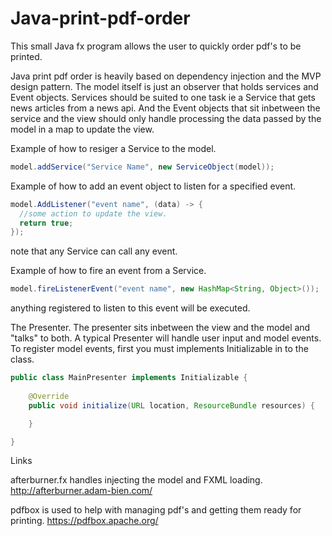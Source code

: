 # Java-print-pdf-order
This small Java fx program allows the user to quickly order pdf's to be printed.

Java print pdf order is heavily based on dependency injection and the MVP design pattern. The model itself is just an observer that holds services and Event objects. Services should be suited to one task ie a Service that gets news articles from a news api. And the Event objects that sit inbetween the service and the view should only handle processing the data passed by the model in a map to update the view.

Example of how to resiger a Service to the model.

```Java
model.addService("Service Name", new ServiceObject(model));
```

Example of how to add an event object to listen for a specified event.

```Java
model.AddListener("event name", (data) -> {
  //some action to update the view.
  return true;
});
```

note that any Service can call any event.

Example of how to fire an event from a Service.

```Java
model.fireListenerEvent("event name", new HashMap<String, Object>());
```

anything registered to listen to this event will be executed.

The Presenter.
The presenter sits inbetween the view and the model and "talks" to both. A typical Presenter will handle user input and model events. To register model events, first you must implements Initializable in to the class.

```Java
public class MainPresenter implements Initializable {
  
    @Override
    public void initialize(URL location, ResourceBundle resources) {

    }

}
```

Links

afterburner.fx handles injecting the model and FXML loading. 
http://afterburner.adam-bien.com/

pdfbox is used to help with managing pdf's and getting them ready for printing.
https://pdfbox.apache.org/
